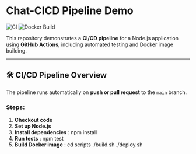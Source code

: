 # Chat-CICD Pipeline Demo

![CI](https://github.com/floppa-69/Chat-CICD/actions/workflows/ci.yml/badge.svg)
![Docker Build](https://img.shields.io/badge/docker-ready-blue)

This repository demonstrates a **CI/CD pipeline** for a Node.js application using **GitHub Actions**, including automated testing and Docker image building.

---

## 🛠 CI/CD Pipeline Overview

The pipeline runs automatically on **push or pull request** to the `main` branch.

### Steps:

1. **Checkout code**
2. **Set up Node.js**
3. **Install dependencies** : 
    npm install
4. **Run tests** :
    npm test
5. **Build Docker image** :
    cd scripts
    ./build.sh
    ./deploy.sh

